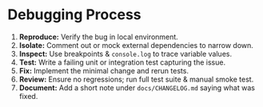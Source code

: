 
# Debugging Process

1. **Reproduce:** Verify the bug in local environment.
2. **Isolate:** Comment out or mock external dependencies to narrow down.
3. **Inspect:** Use breakpoints & `console.log` to trace variable values.
4. **Test:** Write a failing unit or integration test capturing the issue.
5. **Fix:** Implement the minimal change and rerun tests.
6. **Review:** Ensure no regressions; run full test suite & manual smoke test.
7. **Document:** Add a short note under `docs/CHANGELOG.md` saying what was fixed.

